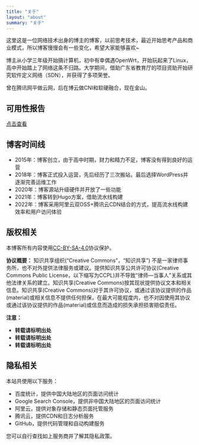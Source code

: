 ```yaml
---
title: "关于"
layout: "about"
summary: "关于"
---
```


这里这是一位网络技术出身的博主的博客，以前思考技术，最近开始思考产品和商业模式，所以博客慢慢会有一些变化，希望大家能够喜欢~

博主从小学三年级开始搞计算机，初中有幸偶遇OpenWrt，开始玩起来了Linux，高中开始踏上了网络这条不归路。大学期间，借助广东省教育厅的项目资助开始研究软件定义网络（SDN），并获得了多项荣誉。

曾在腾讯网平做云网，后在博云做CNI和软硬融合，现在金山。

## 可用性报告

[点击查看](https://stats.uptimerobot.com/z6z6KCRrQj)

## 博客时间线

* 2015年：博客创立，由于高中时期，财力和精力不足，博客没有得到良好的运营
* 2018年：博客正式投入运营，先后经历了三次搬站，最后选择WordPress并逐渐完善运维工作
* 2020年：博客源站升级硬件并开放了一些功能
* 2021年：博客转到Hugo方案，借助流水线构建
* 2022年：博客采用阿里云双OSS+腾讯云CDN结合的方式，提高流水线构建效率和用户访问体验

## 版权相关

本博客所有内容使用[CC-BY-SA-4.0](https://creativecommons.org/licenses/by-nc-sa/4.0/deed.zh)协议保护。

**协议概要：** 知识共享组织(“Creative Commons”，“知识共享”) 不是一家律师事务所，也不对外提供法律服务或建议。提供知识共享公共许可协议(Creative Commons Public License，以下缩写为CCPL)并不导致“律师—当事人”关系或其他法律关系的建立。知识共享(Creative Commons)按其现状提供协议文本和相关信息。知识共享(Creative Commons)对于其许可协议，或通过该协议提供的作品(material)或相关信息不提供任何担保，在最大可能程度内，也不对因使用其协议或通过该协议提供的作品(material)或信息而造成的损失承担损害赔偿责任。

**注意：**
* **转载请标明出处**
* **转载请标明出处**
* **转载请标明出处**

## 隐私相关

本站共使用以下服务：

* 百度统计，提供中国大陆地区的页面访问统计
* Google Search Console，提供非中国大陆地区的页面访问统计
* 阿里云，提供对象存储和静态页面托管服务
* 腾讯云，提供CDN和日志分析服务
* GitHub，提供代码管理和自动构建服务

您可以自行查找如上服务商并了解其隐私政策。
